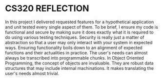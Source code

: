 # CS320 REFLECTION

In this project I delivered requested features for a hypothetical application and unit tested every single aspect of them.  To be brief, I ensure my code is functional and secure by making sure it does exactly what it is required to do using various testing techniques.  Security is really just a matter of abstraction so that a user may only interact with your system in expected ways.  Ensuring functionality boils down to an alignment of expected functions and their actualities in practice.  The user's needs can almost always be transcribed into programmable chunks.  In Object Oriented Programming, the concept of objects are invaluable.  They are robust data structures that may include internal machinations.  It makes translating the user's needs almost trivial.
